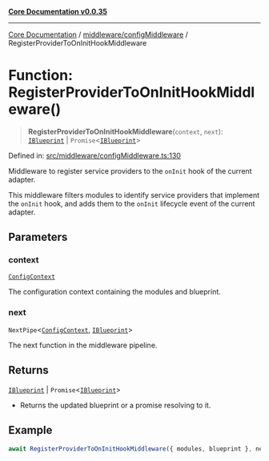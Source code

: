 [**Core Documentation v0.0.35**](../../../README.md)

***

[Core Documentation](../../../modules.md) / [middleware/configMiddleware](../README.md) / RegisterProviderToOnInitHookMiddleware

# Function: RegisterProviderToOnInitHookMiddleware()

> **RegisterProviderToOnInitHookMiddleware**(`context`, `next`): [`IBlueprint`](../../../definitions/type-aliases/IBlueprint.md) \| `Promise`\<[`IBlueprint`](../../../definitions/type-aliases/IBlueprint.md)\>

Defined in: [src/middleware/configMiddleware.ts:130](https://github.com/stonemjs/core/blob/c9d95b58ccfb8efcaba0bed7bbf19084836cc28d/src/middleware/configMiddleware.ts#L130)

Middleware to register service providers to the `onInit` hook of the current adapter.

This middleware filters modules to identify service providers that implement the `onInit` hook,
and adds them to the `onInit` lifecycle event of the current adapter.

## Parameters

### context

[`ConfigContext`](../../../definitions/interfaces/ConfigContext.md)

The configuration context containing the modules and blueprint.

### next

`NextPipe`\<[`ConfigContext`](../../../definitions/interfaces/ConfigContext.md), [`IBlueprint`](../../../definitions/type-aliases/IBlueprint.md)\>

The next function in the middleware pipeline.

## Returns

[`IBlueprint`](../../../definitions/type-aliases/IBlueprint.md) \| `Promise`\<[`IBlueprint`](../../../definitions/type-aliases/IBlueprint.md)\>

- Returns the updated blueprint or a promise resolving to it.

## Example

```typescript
await RegisterProviderToOnInitHookMiddleware({ modules, blueprint }, next);
```
